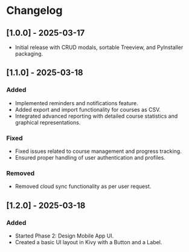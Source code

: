 # Changelog

## [1.0.0] - 2025-03-17

- Initial release with CRUD modals, sortable Treeview, and PyInstaller packaging.

## [1.1.0] - 2025-03-18

### Added

- Implemented reminders and notifications feature.
- Added export and import functionality for courses as CSV.
- Integrated advanced reporting with detailed course statistics and graphical representations.

### Fixed

- Fixed issues related to course management and progress tracking.
- Ensured proper handling of user authentication and profiles.

### Removed

- Removed cloud sync functionality as per user request.

## [1.2.0] - 2025-03-18

### Added

- Started Phase 2: Design Mobile App UI.
- Created a basic UI layout in Kivy with a Button and a Label.
